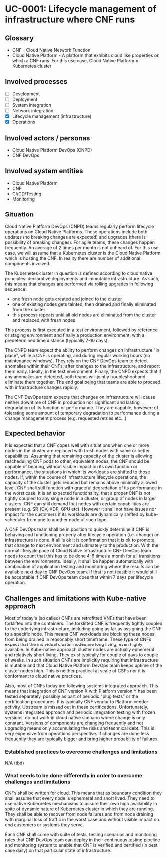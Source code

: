 # UC-0001: Lifecycle management of infrastructure where CNF runs

## Glossary
- CNF - Cloud Native Network Function
- Cloud Native Platform - A platform that exhibits cloud like properties on which a CNF runs. For this use case, Cloud Native Platform = Kubernetes cluster

## Involved processes
- [ ] Development
- [ ] Deployment
- [ ] System integration
- [ ] Network integration
- [x] Lifecycle management (infrastructure)
- [x] Operations

## Involved actors / personas
- Cloud Native Platform DevOps (CNPD)
- CNF DevOps

## Involved system entities
- Cloud Native Platform
- CNF
- CI/CD/Testing
- Monitoring

## Situation
Cloud Native Platform DevOps (CNPD) teams regularly perform lifecycle operations on Cloud Native Platforms. These operations include both updates (no breaking changes are expected) and upgrades (there is possibility of breaking changes). For agile teams, these changes happen frequently. An average of 2 times per month is not unheard of. For this use case, we will assume that a Kubernetes cluster is the Cloud Native Platform which is hosting the CNF. In reality there are number of additional components involved.

The Kubernetes cluster in question is defined according to cloud native principles: declarative deployments and immutable infrastructure. As such, this means that changes are performed via rolling upgrades in following sequence:
- one fresh node gets created and joined to the cluster
- one of existing nodes gets tainted, then drained and finally eliminated from the cluster
- this process repeats until all old nodes are eliminated from the cluster and replaced with fresh nodes

This process is first executed in a test environment, followed by reference or staging environment and finally a production environment, with a predetermined time distance (typically 7-10 days). 

The CNPD team expect the ability to perform changes on infrastructure "in place", while a CNF is operating, and during regular working hours (no maintenance windows). They rely on the CNF DevOps team to detect anomalies within their CNFs, after changes to the infrastructure, and report them early. Ideally, in the test environment. Finally, the CNPD expects that if any anomalies are detected, both teams will jointly troubleshoot and eliminate them together. The end goal being that teams are able to proceed with infrastructure changes rapidly. 

The CNF DevOps team expects that changes on infrastructure will cause neither downtime of CNF in production nor significant and lasting degradation of its function or performance. They are capable, however; of tolerating some amount of temporary degradation to performance during a change management process (e.g. requested retries etc...)

## Expected behavior 
It is expected that a CNF copes well with situations when one or more nodes in the cluster are replaced with fresh nodes with same or better capabilities. Assuming that remaining capacity of the cluster is allowing rescheduling CNF pods to other, equivalent nodes, the CNF should be capable of bearing, without visible impact on its own function or performance, the situations in which its workloads are shifted to those nodes. If, within the course of infrastructure lifecycle operations, the capacity of the cluster gets reduced but remains above minimally allowed level, CNF shall still function with graceful degradation of its performance in the worst case. It is an expected functionality, that a proper CNF is not tightly coupled to any single node in a cluster, or group of nodes in larger clusters. CNF can still demand that nodes with certain capabilities are present (e.g. SR-IOV, XDP, GPU etc). However it shall not have issues nor impact for the customers if its workloads are dynamically shifted by kube-scheduler from one to another node of such type.

A CNF DevOps team shall be in position to quickly determine if CNF is behaving and functioning properly after lifecycle operation (i.e. change) on infrastructure is done. If all is ok it is confirmation that it is ok to promote that change to next environment and ultimately to the production. With the normal lifecycle pace of Cloud Native Infrastructure CNF DevOps team needs to count that this has to be done 4-6 times a month for all transitions between the environments. Ideally, it shall be happen automatically with combination of application testing and monitoring where the results can be available next day to CNF DevOps team. If that is not feasible it would still be acceptable if CNF DevOps team does that within 7 days per lifecycle operation.

## Challenges and limitations with Kube-native approach
Most of today's (so called) CNFs are retrofitted VNFs that have been forklifted into the containers.  The forklifted CNF is frequently tightly coupled to the underlying infrastructure, including going as far as assigning the CNF to a specific node. This means CNF workloads are blocking these nodes from being drained in reasonably short timeframe. These type of CNFs expect that the individual cluster nodes are long living, even highly available. In Kube-native approach cluster nodes are actually ephemeral and relatively short living. They exist typically for couple of days to couple of weeks. In such situation CNFs are implicitly requiring that infrastructure is mutable and that Cloud Native Platform DevOps team keeps uptime of the cluster nodes high. This is neither practical at scale of CSPs nor it is conformant to cloud native practices.

Also, most of CNFs today are following systems integrated approach. This means that integration of CNF version X with Platform version Y has been tested separately, possibly as part of periodic "plug tests" or the certification procedures. It is typically CNF vendor to Platform vendor activity. Upstream is missed out in these certifications. Unfortunately, systems integrated approach and periodic integration testing with frozen versions, do not work in cloud native scenario where change is only constant. Versions of components are changing frequently and not upgrading means only accumulating the risks and technical debt. This is very expensive from operations perspective. If changes are done less frequently they are typically bigger and bring higher probability of failures.

### Established practices to overcome challenges and limitations
N/A (tbd)

### What needs to be done differently in order to overcome challenges and limitations 
CNFs shall be written for cloud. This means that as boundary condition they shall assume that every node is ephemeral and short lived. They need to use native Kubernetes mechanisms to assure their own high availability in spite of dynamic nature of Kubernetes cluster in which they are running. They shall be able to recover from node failures and from node draining with marginal loss of traffic in the worst case and without visible impact on end customers or systems they serve.

Each CNF shall come with suite of tests, testing scenarios and monitoring rules that CNF DevOps team can deploy in their continuous testing pipeline and monitoring system to enable that CNF is verified and certified (in best case daily) on that particular state of infrastructure.
